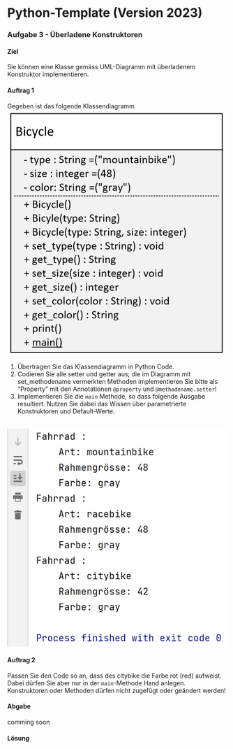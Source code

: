 # Python-Template (Version 2023)
### Aufgabe 3 - Überladene Konstruktoren

#### Ziel

Sie können eine Klasse gemäss UML-Diagramm mit überladenem Konstruktor implementieren.

#### Auftrag 1

Gegeben ist das folgende Klassendiagramm
[![img](x_gitressourcen/Images/README/lu02_-_aufg3-bicycle.png)](https://it.bzz.ch/wikiV2/_detail/modul/m320/learningunits/lu02/aufgaben/lu02_-_aufg3-bicycle.png?id=modul%3Am320%3Alearningunits%3Alu02%3Aaufgaben%3Alu2-aufgabe_3)

1. Übertragen Sie das Klassendiagramm in Python Code.
2. Codieren Sie alle setter und getter aus; die im Diagramm mit set_methodename vermerkten Methoden implementieren Sie bitte als “Property” mit den Annotationen `@property` und `@methodename.setter`!
3. Implementieren Sie die `main` Methode, so dass folgende Ausgabe resultiert. Nutzen Sie dabei das Wissen über parametrierte Konstruktoren und Default-Werte.

​     [![img](x_gitressourcen/Images/README/lu02-aug3-output.png)](https://it.bzz.ch/wikiV2/_detail/modul/m320/learningunits/lu02/aufgaben/lu02-aug3-output.png?id=modul%3Am320%3Alearningunits%3Alu02%3Aaufgaben%3Alu2-aufgabe_3)

#### Auftrag 2

Passen Sie den Code so an, dass des citybike die Farbe rot (red) aufweist. Dabei dürfen Sie aber nur in der `main`-Methode Hand anlegen. Konstruktoren oder Methoden dürfen nicht zugefügt oder geändert werden!

#### Abgabe

comming soon

#### Lösung

